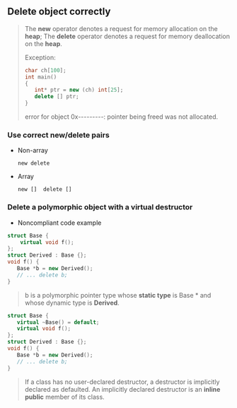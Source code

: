 ## Delete object correctly
> The **new** operator denotes a request for memory allocation on the **heap**; The **delete** operator denotes a request for memory deallocation on the **heap**.
> 
> Exception:
> ```cpp
> char ch[100];
> int main()
> {
>    int* ptr = new (ch) int[25];
>    delete [] ptr;
> }
> ```
> error for object 0x---------: pointer being freed was not allocated.

### Use correct new/delete pairs
- Non-array

   `new delete `
- Array

   `new []  delete []`

### Delete a polymorphic object with a virtual destructor

- Noncompliant code example
```cpp
struct Base { 
    virtual void f(); 
}; 
struct Derived : Base {}; 
void f() { 
   Base *b = new Derived(); 
   // ... delete b; 
}
```
> b is a polymorphic pointer type whose **static type** is Base * and whose dynamic type is **Derived**. 
```cpp
struct Base {
   virtual ~Base() = default; 
   virtual void f();
}; 
struct Derived : Base {}; 
void f() {
   Base *b = new Derived(); 
   // ... delete b;
}
```
> If a class has no user-declared destructor, a destructor is implicitly declared as defaulted. An implicitly declared destructor is an **inline public** member of its class.
